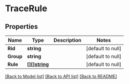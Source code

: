 # TraceRule

## Properties
Name | Type | Description | Notes
------------ | ------------- | ------------- | -------------
**Rid** | **string** |  | [default to null]
**Group** | **string** |  | [default to null]
**Rule** | [**[][]string**](array.md) |  | [default to null]

[[Back to Model list]](../README.md#documentation-for-models) [[Back to API list]](../README.md#documentation-for-api-endpoints) [[Back to README]](../README.md)


